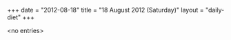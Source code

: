 +++
date = "2012-08-18"
title = "18 August 2012 (Saturday)"
layout = "daily-diet"
+++


\<no entries\>

